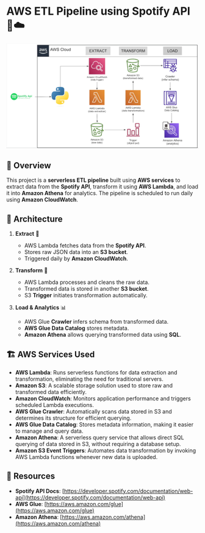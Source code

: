 # AWS ETL Pipeline using Spotify API 🎵☁️

![Pipeline Diagram](spotify_etl_pipeline_architecture.png)

## 📌 Overview
This project is a **serverless ETL pipeline** built using **AWS services** to extract data from the **Spotify API**, transform it using **AWS Lambda**, and load it into **Amazon Athena** for analytics. The pipeline is scheduled to run daily using **Amazon CloudWatch**.

## 🚀 Architecture

1. **Extract** 🎯
   - AWS Lambda fetches data from the **Spotify API**.
   - Stores raw JSON data into an **S3 bucket**.
   - Triggered daily by **Amazon CloudWatch**.

2. **Transform** 🔄
   - AWS Lambda processes and cleans the raw data.
   - Transformed data is stored in another **S3 bucket**.
   - S3 **Trigger** initiates transformation automatically.

3. **Load & Analytics** 📊
   - AWS Glue **Crawler** infers schema from transformed data.
   - **AWS Glue Data Catalog** stores metadata.
   - **Amazon Athena** allows querying transformed data using **SQL**.

## 🏗️ AWS Services Used
- **AWS Lambda**: Runs serverless functions for data extraction and transformation, eliminating the need for traditional servers.
- **Amazon S3**: A scalable storage solution used to store raw and transformed data efficiently.
- **Amazon CloudWatch**: Monitors application performance and triggers scheduled Lambda executions.
- **AWS Glue Crawler**: Automatically scans data stored in S3 and determines its structure for efficient querying.
- **AWS Glue Data Catalog**: Stores metadata information, making it easier to manage and query data.
- **Amazon Athena**: A serverless query service that allows direct SQL querying of data stored in S3, without requiring a database setup.
- **Amazon S3 Event Triggers**: Automates data transformation by invoking AWS Lambda functions whenever new data is uploaded.

## 🔗 Resources
- **Spotify API Docs**: [https://developer.spotify.com/documentation/web-api](https://developer.spotify.com/documentation/web-api)
- **AWS Glue**: [https://aws.amazon.com/glue](https://aws.amazon.com/glue)
- **Amazon Athena**: [https://aws.amazon.com/athena](https://aws.amazon.com/athena)
